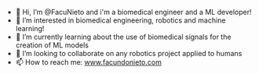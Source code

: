 - 👋 Hi, I’m @FacuNieto and i'm a biomedical engineer and a ML developer!
- 👀 I’m interested in biomedical engineering, robotics and machine learning!
- 🌱 I’m currently learning about the use of biomedical signals for the creation of ML models
- 💞️ I’m looking to collaborate on any robotics project applied to humans
- 📫 How to reach me: www.facundonieto.com

<!---
FacuNieto/FacuNieto is a ✨ special ✨ repository because its `README.md` (this file) appears on your GitHub profile.
You can click the Preview link to take a look at your changes.
--->
